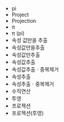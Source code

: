 ﻿- pi
- Project
- Projection
- π
- π (pi)
- 속성 값만을 추출
- 속성값만을추출
- 속성값만추출
- 속성값추출
- 속성값추출ㆍ중복제거
- 속성추출
- 속성추출ㆍ중복제거
- 수직연산
- 투영
- 프로젝션
- 프로젝션(투영)
